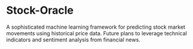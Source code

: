 # Stock-Oracle
A sophisticated machine learning framework for predicting stock market movements using historical price data. Future plans to leverage technical indicators and sentiment analysis from financial news.
